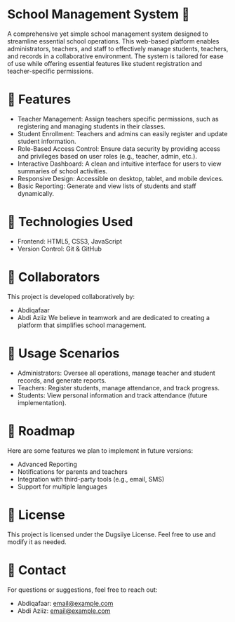 # School Management System 🚸
 A comprehensive yet simple school management system designed to streamline essential school operations. This web-based platform enables administrators, teachers, and staff to effectively manage students, teachers, and records in a collaborative environment. The system is tailored for ease of use while offering essential features like student registration and teacher-specific permissions.

 # 🌟 Features
* Teacher Management: Assign teachers specific permissions, such as registering and managing students in their classes.
* Student Enrollment: Teachers and admins can easily register and update student information.
* Role-Based Access Control: Ensure data security by providing access and privileges based on user roles (e.g., teacher, admin, etc.).
* Interactive Dashboard: A clean and intuitive interface for users to view summaries of school activities.
* Responsive Design: Accessible on desktop, tablet, and mobile devices.
* Basic Reporting: Generate and view lists of students and staff dynamically.
  
# 🚀 Technologies Used

* Frontend: HTML5, CSS3, JavaScript
* Version Control: Git & GitHub


# 👥 Collaborators
This project is developed collaboratively by:
* Abdiqafaar
* Abdi Aziiz
We believe in teamwork and are dedicated to creating a platform that simplifies school management.

# 🏫 Usage Scenarios
* Administrators: Oversee all operations, manage teacher and student records, and generate reports.
* Teachers: Register students, manage attendance, and track progress.
* Students: View personal information and track attendance (future implementation).

# 📌 Roadmap
Here are some features we plan to implement in future versions: 

* Advanced Reporting
* Notifications for parents and teachers
* Integration with third-party tools (e.g., email, SMS)
* Support for multiple languages


# 📜 License
This project is licensed under the Dugsiiye License. Feel free to use and modify it as needed.

# 📧 Contact
For questions or suggestions, feel free to reach out:

* Abdiqafaar: email@example.com
* Abdi Aziiz: email@example.com









